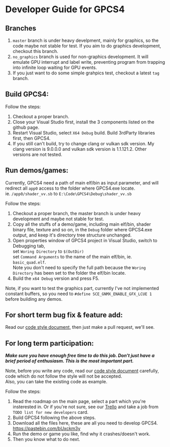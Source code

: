 # Developer Guide for GPCS4

## Branches
1. `master` branch is under heavy develpment, mainly for graphics, so the code maybe not stable for test. If you aim to do graphics development, checkout this branch.
2. `no_graphics` branch is used for non-graphics development. It will emulate GPU interrupt and label write, preventing program from trapping into infinite loop waiting for GPU events.
3. If you just want to do some simple grahpics test, checkout a latest `tag` branch.

## Build GPCS4:
Follow the steps:
1. Checkout a proper branch.
2. Close your Visual Studio first, install the 3 components listed on the github page.
3. Restart Visual Studio, select `X64 Debug` build. Build 3rdParty libraries first, then GPCS4.
4. If you still can't build, try to change clang or vulkan sdk version. My clang version is 9.0.0.0 and vulkan sdk version is 1.1.121.2. Other versions are not tested.


## Run demos/games:
Currently, GPCS4 need a path of main elf/bin as input parameter, and will redirect all `app0` access to the folder where GPCS4.exe locate.  
ie. `/app0/shader_vv.sb` to `E:\Code\GPCS4\Debug\shader_vv.sb`  

Follow the steps:
1. Checkout a proper branch, the master branch is under heavy development and maybe not stable for test.
2. Copy all the stuffs of a demo/game, including main elf/bin, shader binary file, texture and so on, in the `Debug` folder where GPCS4.exe output, and keep it's directory tree structure unchanged.
3. Open properties window of GPCS4 project in Visual Studio, switch to Debugging tab,  
set `Woring Directory` to `$(OutDir)`  
set `Command Arguments` to the name of the main elf/bin, ie. `basic_quad.elf`.   
Note you don't need to specify the full path because the `Woring Directory` has been set to the folder the elf/bin locate.
4. Build the `x64 Debug` version and press F5.

Note, if you want to test the graphics part, currently I've not implemented constant buffers, so you need to 
`#define SCE_GNMX_ENABLE_GFX_LCUE 1` before building any demos.

## For short term bug fix & feature add:
Read our [code style document](https://github.com/Inori/GPCS4/blob/master/Doc/CodeStyle.md), then just make a pull request, we'll see.


## For long term participation:

***Make sure you have enough free time to do this job. Don't just have a brief period of enthusiasm. This is the most important part.***

Note, before you write any code, read our [code style document](https://github.com/Inori/GPCS4/blob/master/Doc/CodeStyle.md) carefully, code which do not follow the style will not be accepted.  
Also, you can take the existing code as example.

Follow the steps:
1. Read the roadmap on the main page, select a part which you're insterested in. Or if you're not sure, see our [Trello](https://trello.com/b/4kZu97F5/gpcs4) and take a job from `TODO list for new developers` card.
2. Build GPCS4 following the above steps.
3. Download all the files here, these are all you need to develop GPCS4.  
    https://pastebin.com/bUxckm3y
4. Run the demo or game you like, find why it crashes/doesn't work.
5. Then you know what to do next.

